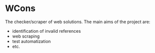 # WCons

The checker/scraper of web solutions. The main aims of the project are:
 - identification of invalid references
 - web scraping
 - test automatization
 - etc.